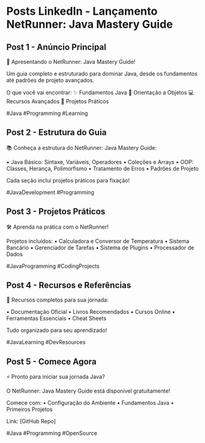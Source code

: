 # Posts LinkedIn - Lançamento NetRunner: Java Mastery Guide

## Post 1 - Anúncio Principal
🚀 Apresentando o NetRunner: Java Mastery Guide!

Um guia completo e estruturado para dominar Java, desde os fundamentos até padrões de projeto avançados.

O que você vai encontrar:
✨ Fundamentos Java
🔧 Orientação a Objetos
💻 Recursos Avançados
🎯 Projetos Práticos

#Java #Programming #Learning

## Post 2 - Estrutura do Guia
📚 Conheça a estrutura do NetRunner: Java Mastery Guide:

• Java Básico: Sintaxe, Variáveis, Operadores
• Coleções e Arrays
• OOP: Classes, Herança, Polimorfismo
• Tratamento de Erros
• Padrões de Projeto

Cada seção inclui projetos práticos para fixação!

#JavaDevelopment #Programming

## Post 3 - Projetos Práticos
🛠️ Aprenda na prática com o NetRunner!

Projetos incluídos:
• Calculadora e Conversor de Temperatura
• Sistema Bancário
• Gerenciador de Tarefas
• Sistema de Plugins
• Processador de Dados

#JavaProgramming #CodingProjects

## Post 4 - Recursos e Referências
📖 Recursos completos para sua jornada:

• Documentação Oficial
• Livros Recomendados
• Cursos Online
• Ferramentas Essenciais
• Cheat Sheets

Tudo organizado para seu aprendizado!

#JavaLearning #DevResources

## Post 5 - Comece Agora
⚡ Pronto para iniciar sua jornada Java?

O NetRunner: Java Mastery Guide está disponível gratuitamente!

Comece com:
• Configuração do Ambiente
• Fundamentos Java
• Primeiros Projetos

Link: [GitHub Repo]

#Java #Programming #OpenSource
